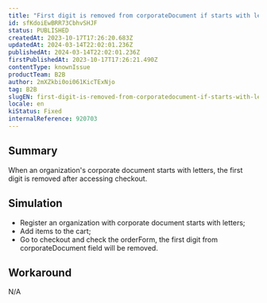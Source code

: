 ```yaml
---
title: "First digit is removed from corporateDocument if starts with letters"
id: sfKdoiEwBRR73CbhvSHJF
status: PUBLISHED
createdAt: 2023-10-17T17:26:20.683Z
updatedAt: 2024-03-14T22:02:01.236Z
publishedAt: 2024-03-14T22:02:01.236Z
firstPublishedAt: 2023-10-17T17:26:21.490Z
contentType: knownIssue
productTeam: B2B
author: 2mXZkbi0oi061KicTExNjo
tag: B2B
slugEN: first-digit-is-removed-from-corporatedocument-if-starts-with-letters
locale: en
kiStatus: Fixed
internalReference: 920703
---
```


## Summary


When an organization's corporate document starts with letters, the first digit is removed after accessing checkout.


##

## Simulation



- Register an organization with corporate document starts with letters;
- Add items to the cart;
- Go to checkout and check the orderForm, the first digit from corporateDocument field will be removed.


##

## Workaround


N/A



